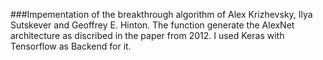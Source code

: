 ###Impementation of the breakthrough algorithm of Alex Krizhevsky, Ilya Sutskever and Geoffrey E. Hinton.
The function generate the AlexNet architecture as discribed in the paper from 2012.
I used Keras with Tensorflow as Backend for it.
